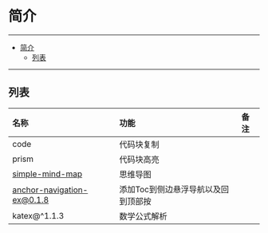 # 简介

---

- [简介](#简介)
  - [列表](#列表)

---

## 列表

| 名称                                    | 功能                                | 备注 |
| :-------------------------------------- | :---------------------------------- | :--- |
| code                                    | 代码块复制                          |      |
| prism                                   | 代码块高亮                          |      |
| [simple-mind-map](./simple-mind-map.md) | 思维导图                            |      |
| anchor-navigation-ex@0.1.8              | 添加Toc到侧边悬浮导航以及回到顶部按 |      |
| katex@^1.1.3                            | 数学公式解析                        |      |
